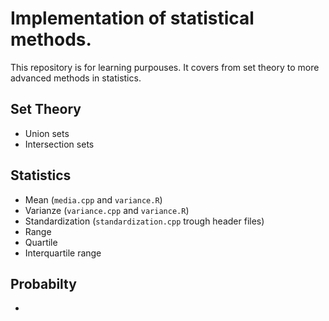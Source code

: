 # Implementation of statistical methods.

This repository is for learning purpouses. It covers from set theory to more advanced methods in statistics.

## Set Theory

- Union sets
- Intersection sets

## Statistics

- Mean (`media.cpp` and `variance.R`)
- Varianze (`variance.cpp` and `variance.R`)
- Standardization (`standardization.cpp` trough header files)
- Range
- Quartile
- Interquartile range

## Probabilty

- 
